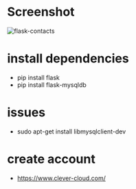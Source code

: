 # Screenshot
![flask-contacts](https://user-images.githubusercontent.com/53907643/145096265-9c5890d3-7869-414c-a5fd-9bff9fa303bc.png)

# install dependencies
- pip install flask
- pip install flask-mysqldb

# issues
- sudo apt-get install libmysqlclient-dev

# create account
- https://www.clever-cloud.com/
